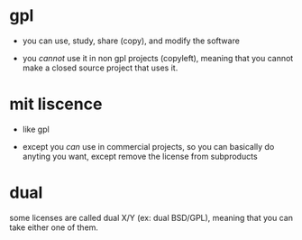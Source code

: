 # gpl

- you can use, study, share (copy), and modify the software

- you *cannot* use it in non gpl projects (copyleft),
	meaning that you cannot make a closed source project that uses it.

# mit liscence

- like gpl

- except you *can* use in commercial projects,
	so you can basically do anyting you want,
	except remove the license from subproducts

# dual

some licenses are called dual X/Y (ex: dual BSD/GPL), meaning that you can
take either one of them.

